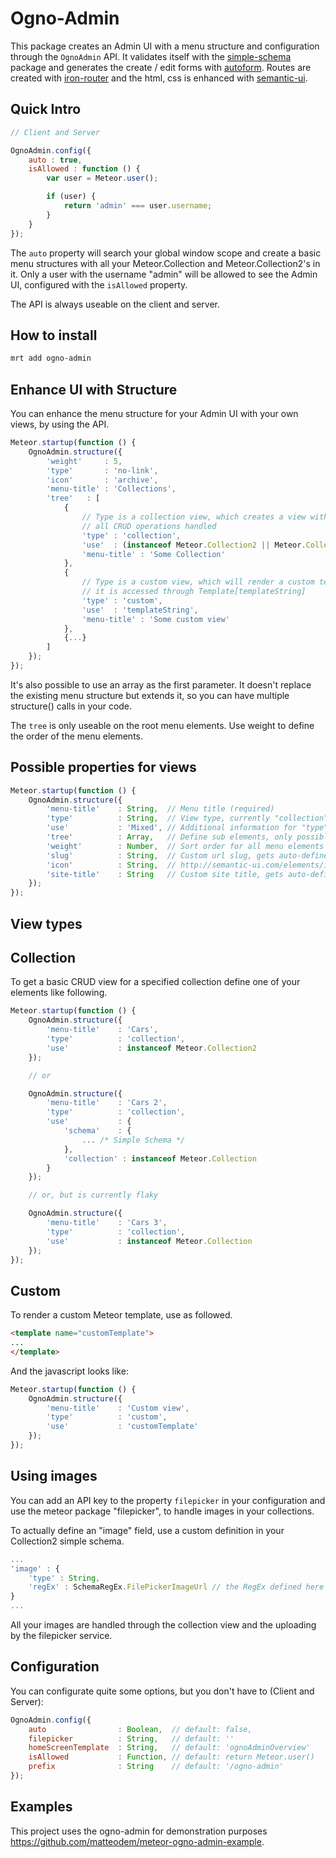 Ogno-Admin
=================

This package creates an Admin UI with a menu structure and configuration through the ``OgnoAdmin`` API.
It validates itself with the [simple-schema](https://github.com/aldeed/meteor-simple-schema) package and generates
the create / edit forms with [autoform](https://github.com/aldeed/meteor-autoform). Routes are created with
[iron-router](https://github.com/EventedMind/iron-router) and the html, css is enhanced with
[semantic-ui](https://github.com/nooitaf/meteor-semantic-ui).

## Quick Intro
```javascript
// Client and Server

OgnoAdmin.config({
    auto : true,
    isAllowed : function () {
        var user = Meteor.user();

        if (user) {
            return 'admin' === user.username;
        }
    }
});
```

The ``auto`` property will search your global window scope and create a basic menu structures with all your
Meteor.Collection and Meteor.Collection2's in it. Only a user with the username "admin" will be allowed to see the
Admin UI, configured with the ``isAllowed`` property.

The API is always useable on the client and server.

## How to install

```bash
mrt add ogno-admin
```

## Enhance UI with Structure

You can enhance the menu structure for your Admin UI with your own views, by using the API.

```javascript
Meteor.startup(function () {
    OgnoAdmin.structure({
        'weight'     : 5,
        'type'       : 'no-link',
        'icon'       : 'archive',
        'menu-title' : 'Collections',
        'tree'   : [
            {
                // Type is a collection view, which creates a view with
                // all CRUD operations handled
                'type' : 'collection',
                'use'  : (instanceof Meteor.Collection2 || Meteor.Collection),
                'menu-title' : 'Some Collection'
            },
            {
                // Type is a custom view, which will render a custom template
                // it is accessed through Template[templateString]
                'type' : 'custom',
                'use'  : 'templateString',
                'menu-title' : 'Some custom view'
            },
            {...}
        ]
    });
});
```

It's also possible to use an array as the first parameter. It doesn't replace the existing menu structure but extends it,
so you can have multiple structure() calls in your code.

The ``tree`` is only useable on the root menu elements. Use weight to define the order of the menu elements.

## Possible properties for views
```javascript
Meteor.startup(function () {
    OgnoAdmin.structure({
        'menu-title'    : String,  // Menu title (required)
        'type'          : String,  // View type, currently "collection" or "custom" (required)
        'use'           : 'Mixed', // Additional information for "type", variates (required)
        'tree'          : Array,   // Define sub elements, only possible on root
        'weight'        : Number,  // Sort order for all menu elements / views
        'slug'          : String,  // Custom url slug, gets auto-defined if none
        'icon'          : String,  // http://semantic-ui.com/elements/icon.html
        'site-title'    : String   // Custom site title, gets auto-defined if none
    });
});
```

## View types
## Collection
To get a basic CRUD view for a specified collection define one of your elements like following.
```javascript
Meteor.startup(function () {
    OgnoAdmin.structure({
        'menu-title'    : 'Cars',
        'type'          : 'collection',
        'use'           : instanceof Meteor.Collection2
    });

    // or

    OgnoAdmin.structure({
        'menu-title'    : 'Cars 2',
        'type'          : 'collection',
        'use'           : {
            'schema'    : {
                ... /* Simple Schema */
            },
            'collection' : instanceof Meteor.Collection
        }
    });

    // or, but is currently flaky

    OgnoAdmin.structure({
        'menu-title'    : 'Cars 3',
        'type'          : 'collection',
        'use'           : instanceof Meteor.Collection
    });
});
```

## Custom

To render a custom Meteor template, use as followed.
```html
<template name="customTemplate">
...
</template>
```
And the javascript looks like:
```javascript
Meteor.startup(function () {
    OgnoAdmin.structure({
        'menu-title'    : 'Custom view',
        'type'          : 'custom',
        'use'           : 'customTemplate'
    });
});
```

## Using images

You can add an API key to the property ``filepicker`` in your configuration and use the meteor package "filepicker",
to handle images in your collections.

To actually define an "image" field, use a custom definition in your Collection2 simple schema. 

```javascript
...
'image' : {
    'type' : String,
    'regEx' : SchemaRegEx.FilePickerImageUrl // the RegEx defined here defines the image field
}
...
```

All your images are handled through the collection view and the uploading by the filepicker service.

## Configuration

You can configurate quite some options, but you don't have to (Client and Server):
```javascript
OgnoAdmin.config({
    auto                : Boolean,  // default: false,
    filepicker          : String,   // default: ''
    homeScreenTemplate  : String,   // default: 'ognoAdminOverview'
    isAllowed           : Function, // default: return Meteor.user()
    prefix              : String    // default: '/ogno-admin'
});
```


## Examples
This project uses the ogno-admin for demonstration purposes https://github.com/matteodem/meteor-ogno-admin-example.
